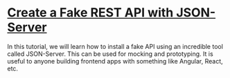 # [Create a Fake REST API with JSON-Server](https://www.youtube.com/watch?v=1zkgdLZEdwM)

In this tutorial, we will learn how to install a fake API using an incredible tool called JSON-Server. This can be used for mocking and prototyping. It is useful to anyone building frontend apps with something like Angular, React, etc.
